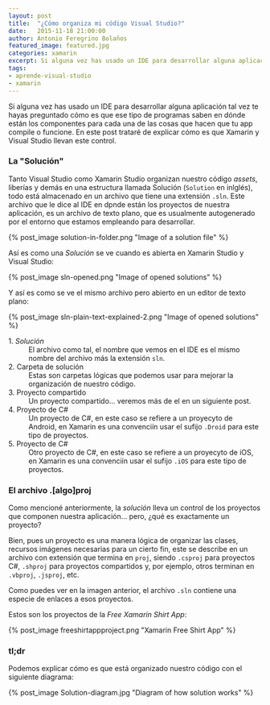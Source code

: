 ```yaml
---
layout: post
title:  "¿Cómo organiza mi código Visual Studio?"
date:   2015-11-18 21:00:00
author: Antonio Feregrino Bolaños
featured_image: featured.jpg
categories: xamarin
excerpt: Si alguna vez has usado un IDE para desarrollar alguna aplicación tal vez te hayas preguntado cómo es que ese tipo de programas saben en dónde están los componentes para cada una de las cosas que hacen que tu app compile o funcione. 
tags:
- aprende-visual-studio
- xamarin
---
```

Si alguna vez has usado un IDE para desarrollar alguna aplicación tal vez te hayas preguntado cómo es que ese tipo de programas saben en dónde están los componentes para cada una de las cosas que hacen que tu app compile o funcione. En este post trataré de explicar cómo es que Xamarin y Visual Studio llevan este control.

### La "Solución"  
Tanto Visual Studio como Xamarin Studio organizan nuestro código *assets*, liberías y demás en una estructura llamada Solución (`Solution` en inlglés), todo está almacenado en un archivo que tiene una extensión `.sln`. Este archivo  que le dice al IDE en dpnde están los proyectos de nuestra aplicación, es un archivo de texto plano, que es usualmente autogenerado por el entorno que estamos empleando para desarrollar.

{% post_image solution-in-folder.png "Image of a solution file" %}

Así es como una *Solución* se ve cuando es abierta en Xamarin Studio y Visual Studio:

{% post_image sln-opened.png "Image of opened solutions" %}

Y así es como se ve el mismo archivo pero abierto en un editor de texto plano:

{% post_image sln-plain-text-explained-2.png "Image of opened solutions" %}

<dl>
<dt>1. <i>Solución</i></dt>
<dd>El archivo como tal, el nombre que vemos en el IDE es el mismo nombre del archivo más la extensión <code>sln</code>.</dd>
<dt>2. Carpeta de solución</dt>
<dd>Estas son carpetas lógicas que podemos usar para mejorar la organización de nuestro código.</dd>
<dt>3. Proyecto compartido</dt>
<dd>Un proyecto compartido... veremos más de el en un siguiente post.</dd>
<dt>4. Proyecto de C#</dt>
<dd>Un proyecto de C#, en este caso se refiere a un proyecyto de Android, en Xamarin es una convenciín usar el sufijo <code>.Droid</code> para este tipo de proyectos.</dd>
<dt>5. Proyecto de C#</dt>
<dd>Otro proyecto de C#, en este caso se refiere a un proyecyto de iOS, en Xamarin es una convenciín usar el sufijo <code>.iOS</code> para este tipo de proyectos.</dd>
</dl>


### El archivo .[algo]proj  

Como mencioné anteriormente, la *solución* lleva un control de los proyectos que componen nuestra aplicación... pero, ¿qué es exactamente un proyecto?  

Bien, pues un proyecto es una manera lógica de organizar las clases, recursos imágenes necesarias para un cierto fin, este se describe en un archivo con extensión que termina en `proj`, siendo `.csproj` para proyectos C#, `.shproj` para proyectos compartidos y, por ejemplo, otros terminan en `.vbproj`, `.jsproj`, etc.

Como puedes ver en la imagen anterior, el archivo `.sln` contiene una especie de enlaces a esos proyectos.

Estos son los proyectos de la *Free Xamarin Shirt App*:

{% post_image freeshirtappproject.png "Xamarin Free Shirt App" %}

### tl;dr
Podemos explicar cómo es que está organizado nuestro código con el siguiente diagrama: 

{% post_image Solution-diagram.jpg "Diagram of how solution works" %}
